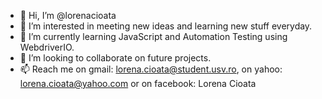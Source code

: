 - 👋 Hi, I’m @lorenacioata
- 👀 I’m interested in meeting new ideas and learning new stuff everyday.
- 🌱 I’m currently learning JavaScript and Automation Testing using WebdriverIO.
- 💞️ I’m looking to collaborate on future projects.
- 📫 Reach me on gmail: lorena.cioata@student.usv.ro, on yahoo: lorena.cioata@yahoo.com or on facebook: Lorena Cioata
